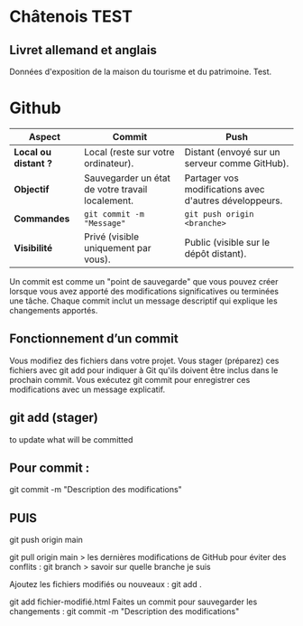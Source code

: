 # Châtenois TEST
## Livret allemand et anglais
Données d'exposition de la maison du tourisme et du patrimoine. Test.



# Github 


| **Aspect**            | **Commit**                           | **Push**                               |
|------------------------|---------------------------------------|----------------------------------------|
| **Local ou distant ?** | Local (reste sur votre ordinateur).  | Distant (envoyé sur un serveur comme GitHub). |
| **Objectif**           | Sauvegarder un état de votre travail localement. | Partager vos modifications avec d'autres développeurs. |
| **Commandes**          | `git commit -m "Message"`            | `git push origin <branche>`            |
| **Visibilité**         | Privé (visible uniquement par vous). | Public (visible sur le dépôt distant). |



Un commit est comme un "point de sauvegarde" que vous pouvez créer lorsque vous avez apporté des modifications significatives ou terminées une tâche.
Chaque commit inclut un message descriptif qui explique les changements apportés.

## Fonctionnement d’un commit
Vous modifiez des fichiers dans votre projet.
Vous stager (préparez) ces fichiers avec git add pour indiquer à Git qu'ils doivent être inclus dans le prochain commit.
Vous exécutez git commit pour enregistrer ces modifications avec un message explicatif.

## git add <file> (stager)
to update what will be committed

## Pour commit :

git commit -m "Description des modifications"

## PUIS

git push origin main







git pull origin main > les dernières modifications de GitHub pour éviter des conflits :
git branch > savoir sur quelle branche je suis

Ajoutez les fichiers modifiés ou nouveaux :
git add .

git add fichier-modifié.html
Faites un commit pour sauvegarder les changements :
git commit -m "Description des modifications"


